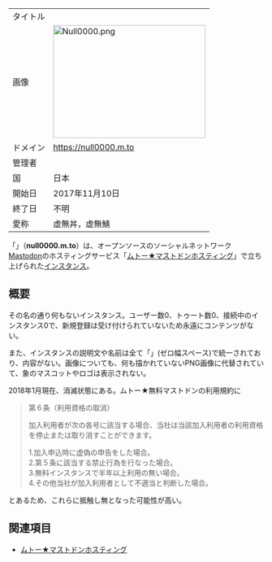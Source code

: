<div>

|          |                                                                                                                                                                                                            |
|----------|------------------------------------------------------------------------------------------------------------------------------------------------------------------------------------------------------------|
| タイトル | ​                                                                                                                                                                                                           |
| 画像     | [<img src="/images/thumb/e/eb/Null0000.png/300px-Null0000.png" srcset="/images/e/eb/Null0000.png 1.5x" width="300" height="222" alt="Null0000.png" />](/%E3%83%95%E3%82%A1%E3%82%A4%E3%83%AB:Null0000.png) |
| ドメイン | <a href="https://null0000.m.to" rel="nofollow">https://null0000.m.to</a>                                                                                                                                   |
| 管理者   | ​                                                                                                                                                                                                           |
| 国       | 日本                                                                                                                                                                                                       |
| 開始日   | 2017年11月10日                                                                                                                                                                                             |
| 終了日   | 不明                                                                                                                                                                                                       |
| 愛称     | 虚無丼，虚無鯖                                                                                                                                                                                             |

「**​**」（**null0000.m.to**）は、オープンソースのソーシャルネットワーク[Mastodon](/Mastodon "Mastodon")のホスティングサービス「[ムトー★マストドンホスティング](/%E3%83%A0%E3%83%88%E3%83%BC%E2%98%85%E7%84%A1%E6%96%99%E3%83%9E%E3%82%B9%E3%83%88%E3%83%89%E3%83%B3 "ムトー★無料マストドン")」で立ち上げられた[インスタンス](/%E3%82%A4%E3%83%B3%E3%82%B9%E3%82%BF%E3%83%B3%E3%82%B9 "インスタンス")。

## 概要

その名の通り何もないインスタンス。ユーザー数0、トゥート数0、接続中のインスタンス0で、新規登録は受け付けられていないため永遠にコンテンツがない。

また、インスタンスの説明文や名前は全て「​」(ゼロ幅スペース)で統一されており、内容がない。画像についても、何も描かれていないPNG画像に代替されていて、象のマスコットやロゴは表示されない。

2018年1月現在、消滅状態にある。ムトー★無料マストドンの利用規約に

> 第６条（利用資格の取消）
>
> 加入利用者が次の各号に該当する場合、当社は当該加入利用者の利用資格を停止または取り消すことができます。
>
>   
> 1.加入申込時に虚偽の申告をした場合。  
> 2.第５条に該当する禁止行為を行なった場合。  
> 3.無料インスタンスで半年以上利用の無い場合。  
> 4.その他当社が加入利用者として不適当と判断した場合。

とあるため、これらに抵触し無となった可能性が高い。

## 関連項目

-   [ムトー★マストドンホスティング](/%E3%83%A0%E3%83%88%E3%83%BC%E2%98%85%E3%83%9E%E3%82%B9%E3%83%88%E3%83%89%E3%83%B3%E3%83%9B%E3%82%B9%E3%83%86%E3%82%A3%E3%83%B3%E3%82%B0 "ムトー★マストドンホスティング")

</div>
